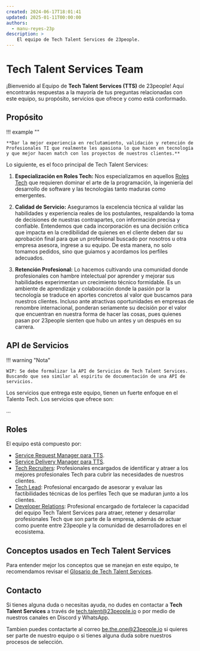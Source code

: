 ```yaml
---
created: 2024-06-17T18:01:41
updated: 2025-01-11T00:00:00
authors:
  - manu-reyes-23p
description: >
    El equipo de Tech Talent Services de 23people.
---
```


# Tech Talent Services Team

¡Bienvenido al Equipo de **Tech Talent Services (TTS)** de 23people! Aquí encontrarás respuestas a la mayoría de tus preguntas relacionadas con este equipo, su propósito, servicios que ofrece y como está conformado.

## Propósito

!!! example ""

    **Dar la mejor experiencia en reclutamiento, validación y retención de Profesionales TI que realmente les apasiona lo que hacen en tecnología y que mejor hacen match con los proyectos de nuestros clientes.**

Lo siguiente, es el foco principal de Tech Talent Services:

1. **Especialización en Roles Tech:** Nos especializamos en aquellos [Roles Tech](../../../how-we-do-it/tech-roles.md) que requieren dominar el arte de la programación, la ingeniería del desarrollo de software y las tecnologías tanto maduras como emergentes.

2. **Calidad de Servicio:** Aseguramos la excelencia técnica al validar las habilidades y experiencia reales de los postulantes, respaldando la toma de decisiones de nuestras contrapartes, con información precisa y confiable. Entendemos que cada incorporación es una decisión crítica que impacta en la credibilidad de quienes en el cliente deben dar su aprobación final para que un profesional buscado por nosotros u otra empresa asesora, ingrese a su equipo. De esta manera, no solo tomamos pedidos, sino que guiamos y acordamos los perfiles adecuados.

3. **Retención Profesional:** Lo hacemos cultivando una comunidad donde profesionales con hambre intelectual por aprender y mejorar sus habilidades experimentan un crecimiento técnico formidable. Es un ambiente de aprendizaje y colaboración donde la pasión por la tecnología se traduce en aportes concretos al valor que buscamos para nuestros clientes. Incluso ante atractivas oportunidades en empresas de renombre internacional, ponderan seriamente su decisión por el valor que encuentran en nuestra forma de hacer las cosas, pues quienes pasan por 23people sienten que hubo un antes y un después en su carrera.

## API de Servicios

!!! warning "Nota"

    WIP: Se debe formalizar la API de Servicios de Tech Talent Services. Buscando que sea similar al espiritu de documentación de una API de servicios.

Los servicios que entrega este equipo, tienen un fuerte enfoque en el Talento Tech. Los servicios que ofrece son:

...

## Roles

El equipo está compuesto por:

- [Service Request Manager para TTS](team-roles/service-request-manager-tts.md).
- [Service Delivery Manager para TTS](team-roles/service-delivery-manager-tts.md).
- [Tech Recruiters](team-roles/tech-recruiter-tts.md): Profesionales encargados de identificar y atraer a los mejores profesionales Tech para cubrir las necesidades de nuestros clientes.
- [Tech Lead](team-roles/tech-lead-tts.md): Profesional encargado de asesorar y evaluar las factibilidades técnicas de los perfiles Tech que se maduran junto a los clientes.
- [Developer Relations](team-roles/developer-relations-for-tts.md): Profesional encargado de fortalecer la capacidad del equipo Tech Talent Services para atraer, retener y desarrollar profesionales Tech que son parte de la empresa, además de actuar como puente entre 23people y la comunidad de desarrolladores en el ecosistema.

## Conceptos usados en Tech Talent Services

Para entender mejor los conceptos que se manejan en este equipo, te recomendamos revisar el [Glosario de Tech Talent Services](glossary.md).

## Contacto

Si tienes alguna duda o necesitas ayuda, no dudes en contactar a **Tech Talent Services** a través de [tech.talent@23people.io](mailto:tech.talent@23people.io) o por medio de nuestros canales en Discord y WhatsApp.

Tambien puedes contactarte al correo [be.the.one@23people.io](mailto:be.the.one@23people.io) si quieres ser parte de nuestro equipo o si tienes alguna duda sobre nuestros procesos de selección.
